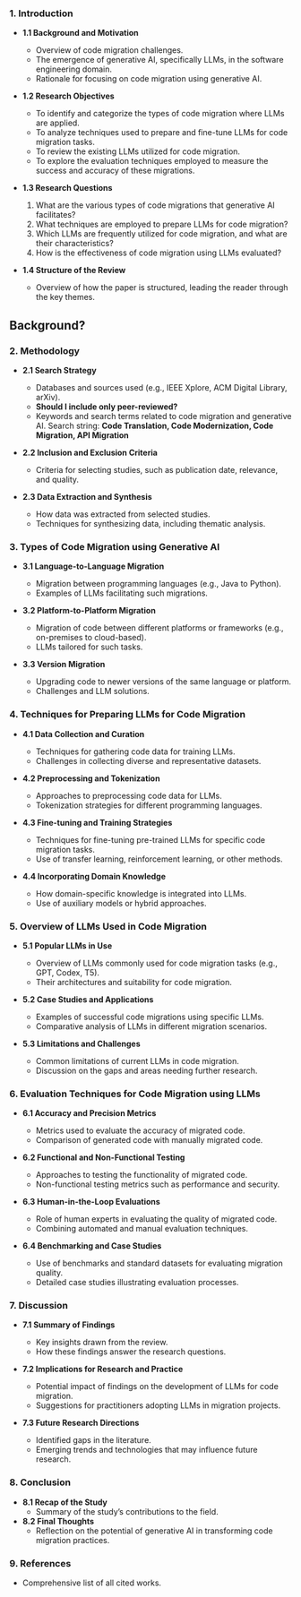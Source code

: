 ### **1. Introduction**

- **1.1 Background and Motivation**
    - Overview of code migration challenges.
    - The emergence of generative AI, specifically LLMs, in the software engineering domain.
    - Rationale for focusing on code migration using generative AI.
- **1.2 Research Objectives**
    - To identify and categorize the types of code migration where LLMs are applied.
    - To analyze techniques used to prepare and fine-tune LLMs for code migration tasks.
    - To review the existing LLMs utilized for code migration.
    - To explore the evaluation techniques employed to measure the success and accuracy of these migrations.
- **1.3 Research Questions**
    1. What are the various types of code migrations that generative AI facilitates?
    2. What techniques are employed to prepare LLMs for code migration?
    3. Which LLMs are frequently utilized for code migration, and what are their characteristics?
    4. How is the effectiveness of code migration using LLMs evaluated?
    
- **1.4 Structure of the Review**
    - Overview of how the paper is structured, leading the reader through the key themes.

## Background?
### **2. Methodology**

- **2.1 Search Strategy**
    - Databases and sources used (e.g., IEEE Xplore, ACM Digital Library, arXiv).
    - **Should I include only peer-reviewed?**
    - Keywords and search terms related to code migration and generative AI.
	Search string: **Code Translation, Code Modernization, Code Migration, API Migration**
	
- **2.2 Inclusion and Exclusion Criteria**
    - Criteria for selecting studies, such as publication date, relevance, and quality.
- **2.3 Data Extraction and Synthesis**
    - How data was extracted from selected studies.
    - Techniques for synthesizing data, including thematic analysis.

### **3. Types of Code Migration using Generative AI**

- **3.1 Language-to-Language Migration**
    
    - Migration between programming languages (e.g., Java to Python).
    - Examples of LLMs facilitating such migrations.
- **3.2 Platform-to-Platform Migration**
    
    - Migration of code between different platforms or frameworks (e.g., on-premises to cloud-based).
    - LLMs tailored for such tasks.
- **3.3 Version Migration**
    
    - Upgrading code to newer versions of the same language or platform.
    - Challenges and LLM solutions.

### **4. Techniques for Preparing LLMs for Code Migration**

- **4.1 Data Collection and Curation**
    
    - Techniques for gathering code data for training LLMs.
    - Challenges in collecting diverse and representative datasets.
- **4.2 Preprocessing and Tokenization**
    
    - Approaches to preprocessing code data for LLMs.
    - Tokenization strategies for different programming languages.
- **4.3 Fine-tuning and Training Strategies**
    
    - Techniques for fine-tuning pre-trained LLMs for specific code migration tasks.
    - Use of transfer learning, reinforcement learning, or other methods.
- **4.4 Incorporating Domain Knowledge**
    
    - How domain-specific knowledge is integrated into LLMs.
    - Use of auxiliary models or hybrid approaches.

### **5. Overview of LLMs Used in Code Migration**

- **5.1 Popular LLMs in Use**
    
    - Overview of LLMs commonly used for code migration tasks (e.g., GPT, Codex, T5).
    - Their architectures and suitability for code migration.
- **5.2 Case Studies and Applications**
    
    - Examples of successful code migrations using specific LLMs.
    - Comparative analysis of LLMs in different migration scenarios.
- **5.3 Limitations and Challenges**
    
    - Common limitations of current LLMs in code migration.
    - Discussion on the gaps and areas needing further research.

### **6. Evaluation Techniques for Code Migration using LLMs**

- **6.1 Accuracy and Precision Metrics**
    
    - Metrics used to evaluate the accuracy of migrated code.
    - Comparison of generated code with manually migrated code.
- **6.2 Functional and Non-Functional Testing**
    
    - Approaches to testing the functionality of migrated code.
    - Non-functional testing metrics such as performance and security.
- **6.3 Human-in-the-Loop Evaluations**
    
    - Role of human experts in evaluating the quality of migrated code.
    - Combining automated and manual evaluation techniques.
- **6.4 Benchmarking and Case Studies**
    
    - Use of benchmarks and standard datasets for evaluating migration quality.
    - Detailed case studies illustrating evaluation processes.

### **7. Discussion**

- **7.1 Summary of Findings**
    
    - Key insights drawn from the review.
    - How these findings answer the research questions.
- **7.2 Implications for Research and Practice**
    
    - Potential impact of findings on the development of LLMs for code migration.
    - Suggestions for practitioners adopting LLMs in migration projects.
- **7.3 Future Research Directions**
    
    - Identified gaps in the literature.
    - Emerging trends and technologies that may influence future research.

### **8. Conclusion**

- **8.1 Recap of the Study**
    - Summary of the study’s contributions to the field.
- **8.2 Final Thoughts**
    - Reflection on the potential of generative AI in transforming code migration practices.

### **9. References**

- Comprehensive list of all cited works.